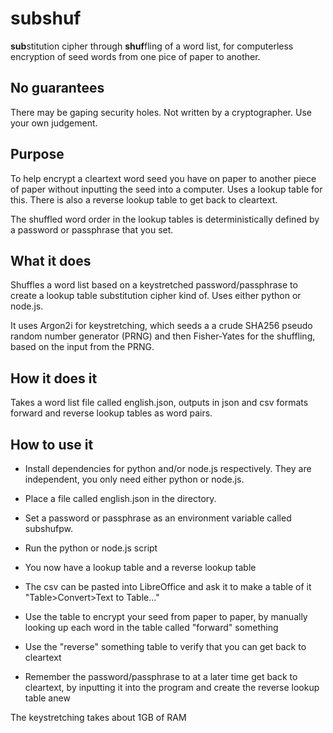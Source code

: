 # subshuf

**sub**stitution cipher through **shuf**fling of a word list, for computerless encryption of seed words from one pice of paper to another.

## No guarantees

There may be gaping security holes. Not written by a cryptographer. Use your own judgement. 

## Purpose

To help encrypt a cleartext word seed you have on paper to another piece of paper without inputting the seed into a computer. Uses a lookup table for this.
There is also a reverse lookup table to get back to cleartext.

The shuffled word order in the lookup tables is deterministically defined by a password or passphrase that you set.

## What it does

Shuffles a word list based on a keystretched password/passphrase to create a lookup table substitution cipher kind of. Uses either python or node.js.

It uses Argon2i for keystretching, which seeds a a crude SHA256 pseudo random number generator (PRNG) and then Fisher-Yates for the shuffling, based on the input from the PRNG.

## How it does it

Takes a word list file called english.json, outputs in json and csv formats forward and reverse lookup tables as word pairs.

## How to use it

* Install dependencies for python and/or node.js respectively. They are independent, you only need either python or node.js.

* Place a file called english.json in the directory.

* Set a password or passphrase as an environment variable called subshufpw.

* Run the python or node.js script

* You now have a lookup table and a reverse lookup table

* The csv can be pasted into LibreOffice and ask it to make a table of it "Table>Convert>Text to Table…"

* Use the table to encrypt your seed from paper to paper, by manually looking up each word in the table called "forward" something

* Use the "reverse" something table to verify that you can get back to cleartext

* Remember the password/passphrase to at a later time get back to cleartext, by inputting it into the program and create the reverse lookup table anew

The keystretching takes about 1GB of RAM
